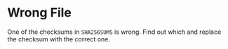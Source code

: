 # Wrong File

One of the checksums in `SHA256SUMS` is wrong.
Find out which and replace the checksum with the correct one.
